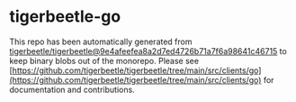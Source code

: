 # tigerbeetle-go
This repo has been automatically generated from [tigerbeetle/tigerbeetle@9e4afeefea8a2d7ed4726b71a7f6a98641c46715](https://github.com/tigerbeetle/tigerbeetle/commit/9e4afeefea8a2d7ed4726b71a7f6a98641c46715) to keep binary blobs out of the monorepo. Please see [https://github.com/tigerbeetle/tigerbeetle/tree/main/src/clients/go](https://github.com/tigerbeetle/tigerbeetle/tree/main/src/clients/go) for documentation and contributions.
